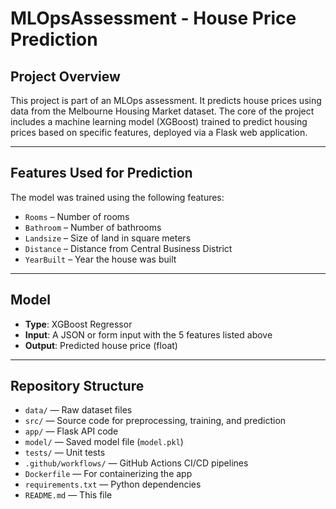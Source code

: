 # MLOpsAssessment - House Price Prediction

## Project Overview
This project is part of an MLOps assessment. It predicts house prices using data from the Melbourne Housing Market dataset. The core of the project includes a machine learning model (XGBoost) trained to predict housing prices based on specific features, deployed via a Flask web application.

---

## Features Used for Prediction

The model was trained using the following features:

- `Rooms` – Number of rooms
- `Bathroom` – Number of bathrooms
- `Landsize` – Size of land in square meters
- `Distance` – Distance from Central Business District
- `YearBuilt` – Year the house was built

---

## Model

- **Type**: XGBoost Regressor
- **Input**: A JSON or form input with the 5 features listed above
- **Output**: Predicted house price (float)

---

## Repository Structure

- `data/` — Raw dataset files 
- `src/` — Source code for preprocessing, training, and prediction  
- `app/` — Flask API code  
- `model/` — Saved model file (`model.pkl`)  
- `tests/` — Unit tests  
- `.github/workflows/` — GitHub Actions CI/CD pipelines  
- `Dockerfile` — For containerizing the app  
- `requirements.txt` — Python dependencies
- `README.md` — This file 


